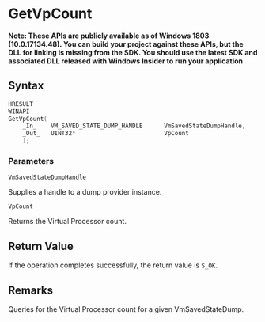 # GetVpCount
**Note: These APIs are publicly available as of Windows 1803 (10.0.17134.48). You can build your project against these APIs, but the DLL for linking is missing from the SDK. You should use the latest SDK and associated DLL released with Windows Insider to run your application**

## Syntax
```C
HRESULT 
WINAPI 
GetVpCount( 
    _In_    VM_SAVED_STATE_DUMP_HANDLE      VmSavedStateDumpHandle, 
    _Out_   UINT32*                         VpCount 
    ); 
```
### Parameters

`VmSavedStateDumpHandle`

Supplies a handle to a dump provider instance.

`VpCount`

Returns the Virtual Processor count.

## Return Value

If the operation completes successfully, the return value is `S_OK`.

## Remarks

Queries for the Virtual Processor count for a given VmSavedStateDump. 